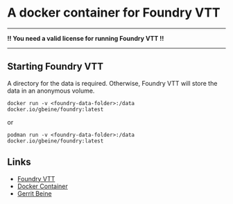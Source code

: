 # A docker container for Foundry VTT

---

**!! You need a valid license for running Foundry VTT !!**

---

## Starting Foundry VTT

A directory for the data is required.
Otherwise, Foundry VTT will store the data in an anonymous volume. 

`docker run -v <foundry-data-folder>:/data docker.io/gbeine/foundry:latest`

or

`podman run -v <foundry-data-folder>:/data docker.io/gbeine/foundry:latest`

## Links

* [Foundry VTT](https://foundryvtt.com/)
* [Docker Container](https://hub.docker.com/r/gbeine/foundry)
* [Gerrit Beine](https://gerritbeine.de/)
